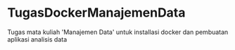# TugasDockerManajemenData
Tugas mata kuliah 'Manajemen Data' untuk installasi docker dan pembuatan aplikasi analisis data
